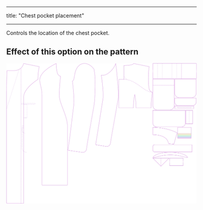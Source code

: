 - - -
title: "Chest pocket placement"
- - -

Controls the location of the chest pocket.

## Effect of this option on the pattern

![This image shows the effect of this option by superimposing several variants that have a different value for this option](carlita_chestpocketplacement_sample.svg "Effect of this option on the pattern")

